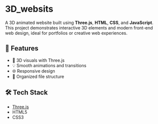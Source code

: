 # 3D_websits

A 3D animated website built using **Three.js**, **HTML**, **CSS**, and **JavaScript**.  
This project demonstrates interactive 3D elements and modern front-end web design, ideal for portfolios or creative web experiences.

## 🚀 Features

- 🎨 3D visuals with Three.js
- 💡 Smooth animations and transitions
- 🌐 Responsive design
- 🧩 Organized file structure

## 🛠️ Tech Stack

- [Three.js](https://threejs.org/)
- HTML5
- CSS3
